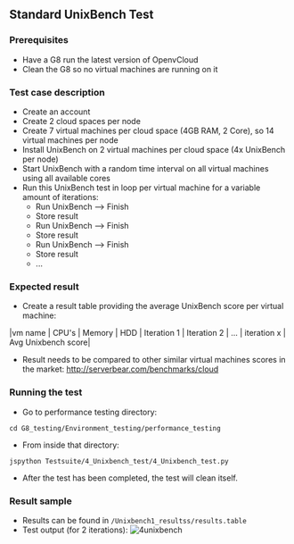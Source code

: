 ## Standard UnixBench Test

### Prerequisites
- Have a G8 run the latest version of OpenvCloud
- Clean the G8 so no virtual machines are running on it

### Test case description
- Create an account
- Create 2 cloud spaces per node
- Create 7 virtual machines per cloud space (4GB RAM, 2 Core), so 14 virtual machines per node
- Install UnixBench on 2 virtual machines per cloud space (4x UnixBench per node)
- Start UnixBench with a random time interval on all virtual machines using all available cores
- Run this UnixBench test in loop per virtual machine for a variable amount of iterations:
  - Run UnixBench --> Finish
  - Store result
  - Run UnixBench --> Finish
  - Store result
  - Run UnixBench --> Finish
  - Store result
  - ...

### Expected result
- Create a result table providing the average UnixBench score per virtual machine:

|vm name  | CPU's  | Memory | HDD | Iteration 1 | Iteration 2 | ... | iteration x | Avg Unixbench score|

- Result needs to be compared to other similar virtual machines scores in the market: http://serverbear.com/benchmarks/cloud

### Running the test
- Go to performance testing directory:
```
cd G8_testing/Environment_testing/performance_testing
```
- From inside that directory:
```
jspython Testsuite/4_Unixbench_test/4_Unixbench_test.py 
```
- After the test has been completed, the test will clean itself.

### Result sample
- Results can be found in `/Unixbench1_resultss/results.table`
- Test output (for 2 iterations):
![4unixbench](https://cloud.githubusercontent.com/assets/15011431/14319591/6de39fe8-fc1a-11e5-8f7e-aa41378273ce.png)
